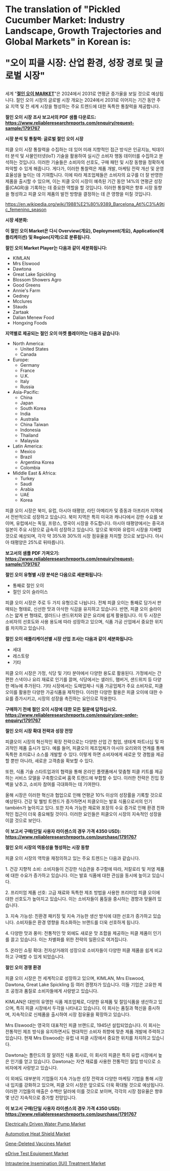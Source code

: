 <p><h1>The translation of "Pickled Cucumber Market: Industry Landscape, Growth Trajectories and Global Markets" in Korean is:

"오이 피클 시장: 산업 환경, 성장 경로 및 글로벌 시장"</h1></p><p>세계 "<strong><a href="https://www.reliableresearchreports.com/pickled-cucumber-r1791767?utm_campaign=106&utm_medium=8&utm_source=Github&utm_content=ia&utm_term=03112024&utm_id=pickled-cucumber">절인 오이 MARKET</a></strong>"은 2024에서 2031로 연평균 증가율을 보일 것으로 예상됩니다. 절인 오이 시장의 글로벌 시장 개요는 2024에서 2031로 이어지는 기간 동안 주요 지역 및 전 세계 시장을 형성하는 주요 트렌드에 대한 독특한 통찰력을 제공합니다.</p>
<p><strong>절인 오이 시장 조사 보고서의 PDF 샘플 다운로드: <a href="https://www.reliableresearchreports.com/enquiry/request-sample/1791767?utm_campaign=106&utm_medium=8&utm_source=Github&utm_content=ia&utm_term=03112024&utm_id=pickled-cucumber">https://www.reliableresearchreports.com/enquiry/request-sample/1791767</a></strong></p>
<p><strong>시장 분석 및 통찰력: 글로벌 절인 오이 시장</strong></p>
<p><p>피클 오이 시장 통찰력을 수집하는 데 있어 미래 지향적인 접근 방식은 인공지능, 빅데이터 분석 및 사물인터넷(IoT) 기술을 활용하여 실시간 소비자 행동 데이터를 수집하고 분석하는 것입니다. 이러한 기술들은 소비자의 선호도, 구매 패턴 및 시장 동향을 정확하게 파악할 수 있게 해줍니다. 게다가, 이러한 통찰력은 제품 개발, 마케팅 전략 개선 및 운영 효율성을 높이는 데 기여합니다. 이에 따라 제조업체들은 소비자의 요구를 더 잘 반영한 제품을 출시할 수 있으며, 이는 피클 오이 시장이 예측된 기간 동안 14%의 연평균 성장률(CAGR)을 기록하는 데 중요한 역할을 할 것입니다. 이러한 통찰력은 향후 시장 동향을 형성하고 피클 오이 제품의 발전 방향을 결정하는 데 큰 영향을 미칠 것입니다.</p></p>
<p><a href="%7CAUTHORITHY_DOMAIN_URL%7C?utm_campaign=106&utm_medium=8&utm_source=Github&utm_content=ia&utm_term=03112024&utm_id=pickled-cucumber">https://en.wikipedia.org/wiki/1988%E2%80%9389_Barcelona_Atl%C3%A9tic_femenino_season</a></p>
<p><strong>시장 세분화:</strong></p>
<p><strong>이 절인 오이 Market은 다시 Overview(개요), Deployment(개요), Application(애플리케이션) 및 Region(지역)으로 분류됩니다.</strong></p>
<p><strong>절인 오이 Market Player는 다음과 같이 세분화됩니다:</strong></p>
<p><ul><li>KIMLAN</li><li>Mrs Elswood</li><li>Dawtona</li><li>Great Lake Spickling</li><li>Blossom Showers Agro</li><li>Good Greens</li><li>Annie's Farm</li><li>Gedney</li><li>Mcclures</li><li>Stauds</li><li>Zartaak</li><li>Dalian Menew Food</li><li>Hongxing Foods</li></ul></p>
<p><strong>지역별로 제공되는 절인 오이 마켓 플레이어는 다음과 같습니다:</strong></p>
<p><ul>
    <li>
        North America:
        <ul>
            <li>United States</li>
            <li>Canada</li>
        </ul>
    </li>
    <li>
        Europe:
        <ul>
            <li>Germany</li>
            <li>France</li>
            <li>U.K.</li>
            <li>Italy</li>
            <li>Russia</li>
        </ul>
    </li>
    <li>
        Asia-Pacific:
        <ul>
            <li>China</li>
            <li>Japan</li>
            <li>South Korea</li>
            <li>India</li>
            <li>Australia</li>
            <li>China Taiwan</li>
            <li>Indonesia</li>
            <li>Thailand</li>
            <li>Malaysia</li>
        </ul>
    </li>
    <li>
        Latin America:
        <ul>
            <li>Mexico</li>
            <li>Brazil</li>
            <li>Argentina Korea</li>
            <li>Colombia</li>
        </ul>
    </li>
    <li>
        Middle East & Africa:
        <ul>
            <li>Turkey</li>
            <li>Saudi</li>
            <li>Arabia</li>
            <li>UAE</li>
            <li>Korea</li>
        </ul>
    </li>
    </ul></p>
<p><p>피클 오이 시장은 북미, 유럽, 아시아 태평양, 라틴 아메리카 및 중동과 아프리카 지역에서 전반적으로 성장하고 있습니다. 북미 지역은 특히 미국과 캐나다에서 강한 수요를 보이며, 유럽에서는 독일, 프랑스, 영국이 시장을 주도합니다. 아시아 태평양에서는 중국과 일본이 주요 시장으로 급속히 성장하고 있습니다. 앞으로 북미와 유럽이 시장을 지배할 것으로 예상되며, 각각 약 35%와 30%의 시장 점유율을 차지할 것으로 보입니다. 아시아 태평양은 25%로 뒤따릅니다.</p></p>
<p><strong>보고서의 샘플 PDF 가져오기: <a href="https://www.reliableresearchreports.com/enquiry/request-sample/1791767?utm_campaign=106&utm_medium=8&utm_source=Github&utm_content=ia&utm_term=03112024&utm_id=pickled-cucumber">https://www.reliableresearchreports.com/enquiry/request-sample/1791767</a></strong></p>
<p><strong>절인 오이 유형별 시장 분석은 다음으로 세분화됩니다:</strong></p>
<p><ul><li>통째로 절인 오이</li><li>절인 오이 슬라이스</li></ul></p>
<p><p>피클 오이 시장은 주로 두 가지 유형으로 나뉩니다. 전체 피클 오이는 통째로 담가서 판매되는 형태로, 신선한 맛과 아삭한 식감을 유지하고 있습니다. 반면, 피클 오이 슬라이스는 얇게 썬 형태로, 샐러드나 샌드위치와 같은 요리에 쉽게 활용됩니다. 이 두 시장은 소비자의 선호도와 사용 용도에 따라 성장하고 있으며, 식품 가공 산업에서 중요한 위치를 차지하고 있습니다.</p></p>
<p><strong>절인 오이 애플리케이션별 시장 산업 조사는 다음과 같이 세분화됩니다:</strong></p>
<p><ul><li>세대</li><li>레스토랑</li><li>기타</li></ul></p>
<p><p>피클 오이 시장은 가정, 식당 및 기타 분야에서 다양한 용도로 활용된다. 가정에서는 간편한 스낵이나 요리 재료로 인기를 끌며, 식당에서는 샐러드, 햄버거, 샌드위치 등 다양한 메뉴에 추가된다. 기타 시장에서는 도매업체나 식품 가공업체가 주요 소비자로, 피클 오이를 활용한 다양한 가공식품을 제작한다. 이러한 다양한 활용은 피클 오이에 대한 수요를 증가시키고, 시장의 성장을 촉진하는 요인으로 작용한다.</p></p>
<p><strong>구매하기 전에 절인 오이 시장에 대한 모든 질문에 답하십시오. <a href="https://www.reliableresearchreports.com/enquiry/pre-order-enquiry/1791767?utm_campaign=106&utm_medium=8&utm_source=Github&utm_content=ia&utm_term=03112024&utm_id=pickled-cucumber">https://www.reliableresearchreports.com/enquiry/pre-order-enquiry/1791767</a></strong></p>
<p><strong>절인 오이 시장 확대 전략과 성장 전망</strong></p>
<p><p>피클오이 시장의 혁신적인 확장 전략으로는 다양한 산업 간 협업, 생태계 파트너십 및 파괴적인 제품 출시가 있다. 예를 들어, 피클오이 제조업체가 아시아 요리와의 연계를 통해 독특한 조미료나 소스를 개발할 수 있다. 이렇게 하면 소비자에게 새로운 맛 경험을 제공할 뿐만 아니라, 새로운 고객층을 확보할 수 있다. </p><p>또한, 식품 기술 스타트업과의 협력을 통해 온라인 플랫폼에서 맞춤형 피클 키트를 제공하는 서비스 모델을 구축함으로써 홈쿡 트렌드에 부합할 수 있다. 이러한 전략은 진입 장벽을 낮추고, 소비자 참여를 극대화하는 데 기여한다. </p><p>올해 시장은 이러한 혁신과 협업으로 인해 연평균 10% 이상의 성장률을 기록할 것으로 예상된다. 건강 및 웰빙 트렌드가 증가하면서 피클오이는 발효 식품으로서의 인기 también가 높아지고 있다. 또한 지속 가능한 재료와 포장의 수요 증가로 인해 환경 친화적인 접근이 더욱 중요해질 것이다. 이러한 요인들은 피클오이 시장의 지속적인 성장을 이끌 것으로 보인다.</p></p>
<p><strong>이 보고서 구매(단일 사용자 라이센스의 경우 가격 4350 USD): <a href="https://www.reliableresearchreports.com/purchase/1791767?utm_campaign=106&utm_medium=8&utm_source=Github&utm_content=ia&utm_term=03112024&utm_id=pickled-cucumber">https://www.reliableresearchreports.com/purchase/1791767</a></strong></p>
<p><strong>절인 오이 시장의 역동성을 형성하는 시장 동향</strong></p>
<p><p>피클 오이 시장의 역학을 재정의하고 있는 주요 트렌드는 다음과 같습니다.</p><p>1. 건강 지향적 소비: 소비자들이 건강한 식습관을 추구함에 따라, 저칼로리 및 저염 제품에 대한 수요가 증가하고 있습니다. 이는 발효 식품에 대한 관심을 동시에 높이고 있습니다.</p><p>2. 프리미엄 제품 선호: 고급 재료와 독특한 제조 방법을 사용한 프리미엄 피클 오이에 대한 선호도가 높아지고 있습니다. 이는 소비자들이 품질을 중시하는 경향과 맞물려 있습니다.</p><p>3. 지속 가능성: 친환경 패키징 및 지속 가능한 생산 방식에 대한 선호가 증가하고 있습니다. 소비자들은 환경 영향을 최소화하는 브랜드를 더욱 선호하게 됩니다.</p><p>4. 다양한 맛과 풍미: 전통적인 맛 외에도 새로운 맛 조합을 제공하는 피클 제품이 인기를 끌고 있습니다. 이는 차별화를 위한 전략의 일환으로 여겨집니다.</p><p>5. 온라인 쇼핑 확대: 전자상거래의 성장으로 소비자들이 다양한 피클 제품을 쉽게 비교하고 구매할 수 있게 되었습니다.</p></p>
<p><strong>절인 오이 경쟁 환경</strong></p>
<p><p>피클 오이 시장은 전 세계적으로 성장하고 있으며, KIMLAN, Mrs Elswood, Dawtona, Great Lake Spickling 등 여러 경쟁자가 있습니다. 이들 기업은 고유한 제조 공정과 품질로 소비자들에게 사랑받고 있습니다.</p><p>KIMLAN은 대만의 유명한 식품 제조업체로, 다양한 유제품 및 절임식품을 생산하고 있으며, 특히 피클 시장에서 두각을 나타내고 있습니다. 이 회사는 품질과 혁신을 중시하며, 지속적으로 신제품을 출시하여 시장 점유율을 확장하고 있습니다.</p><p>Mrs Elswood는 영국의 대표적인 피클 브랜드로, 1945년 설립되었습니다. 이 회사는 전통적인 제조 방식을 유지하면서도 현대적인 소비자 취향에 맞춘 제품 개발에 주력하고 있습니다. 현재 Mrs Elswood는 유럽 내 피클 시장에서 중요한 위치를 차지하고 있습니다.</p><p>Dawtona는 폴란드의 잘 알려진 식품 회사로, 이 회사의 피클은 특히 유럽 시장에서 높은 인기를 얻고 있습니다. Dawtona는 자연 재료를 사용한 전통적인 절임 방식으로 소비자에게 사랑받고 있습니다.</p><p>이 외에도 대부분의 기업들이 지속 가능한 성장 전략과 다양한 마케팅 기법을 통해 시장 내 입지를 강화하고 있으며, 피클 오이 시장은 앞으로도 더욱 확대될 것으로 예상됩니다. 이러한 기업들의 매출은 수백만 달러에 이를 것으로 보이며, 각각의 시장 점유율은 향후 몇 년간 지속적으로 증가할 전망입니다.</p></p>
<p><strong>이 보고서 구매(단일 사용자 라이센스의 경우 가격 4350 USD): <a href="https://www.reliableresearchreports.com/purchase/1791767?utm_campaign=106&utm_medium=8&utm_source=Github&utm_content=ia&utm_term=03112024&utm_id=pickled-cucumber">https://www.reliableresearchreports.com/purchase/1791767</a></strong></p>
<p><p><a href="https://www.linkedin.com/pulse/electrically-driven-water-pump-market-analysis-product-segmentation-8wzpf?utm_campaign=106&utm_medium=8&utm_source=Github&utm_content=ia&utm_term=03112024&utm_id=pickled-cucumber">Electrically Driven Water Pump Market</a></p><p><a href="https://github.com/ParvinKhatun77/Market-Research-Report-List-1/blob/main/automotive-heat-shield-market.md?utm_campaign=106&utm_medium=8&utm_source=Github&utm_content=ia&utm_term=03112024&utm_id=pickled-cucumber">Automotive Heat Shield Market</a></p><p><a href="https://issuu.com/reportprime-2/docs/gene-deleted-vaccines-market-size-2_9e90ced64b6055?utm_campaign=106&utm_medium=8&utm_source=Github&utm_content=ia&utm_term=03112024&utm_id=pickled-cucumber">Gene-Deleted Vaccines Market</a></p><p><a href="https://www.linkedin.com/pulse/global-edrive-test-equipment-market-product-types-applications-1jcxf?utm_campaign=106&utm_medium=8&utm_source=Github&utm_content=ia&utm_term=03112024&utm_id=pickled-cucumber">eDrive Test Equipment Market</a></p><p><a href="https://issuu.com/reportprime-2/docs/intrauterine-insemination-iui-treat_ba9f18eb10ba5c?utm_campaign=106&utm_medium=8&utm_source=Github&utm_content=ia&utm_term=03112024&utm_id=pickled-cucumber">Intrauterine Insemination (IUI) Treatment Market</a></p></p>
